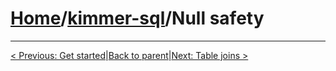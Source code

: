 # [Home](https://github.com/babyfish-ct/kimmer)/[kimmer-sql](./README.md)/Null safety

------------------
[< Previous: Get started](./get-started.md)|[Back to parent](./README.md)|[Next: Table joins >](./table-joins.md)
